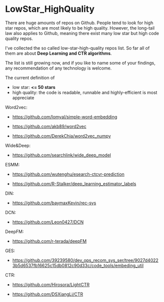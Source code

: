 # LowStar_HighQuality

There are huge amounts of repos on Github. People tend to look for high star repos, which are most likely to be high quality. However, the long-tail law also applies to Github, meaning there exist many low star but high code quality repos.

I've collected the so called low-star-high-quality repos list. So far all of them are about **Deep Learning and CTR algorithms**.

The list is still growing now, and if you like to name some of your findings, any recommendation of any technology is welcome.

The current definition of 

- low star: **<= 50 stars**
- high quality: the code is readable, runnable and highly-efficient is most appreciate  

Word2vec:

-  https://github.com/lomyal/simple-word-embedding

-  https://github.com/akb89/word2vec 
- https://github.com/DerekChia/word2vec_numpy

Wide&Deep: 

- https://github.com/searchlink/wide_deep_model

ESMM: 

- https://github.com/wutenghu/esearch-ctcvr-prediction

-  https://github.com/R-Stalker/deep_learning_estimator_labels

DIN: 

- https://github.com/baymaxKevin/rec-sys

DCN: 

- https://github.com/Leon0427/DCN

DeepFM: 

- https://github.com/r-terada/deepFM

GES: 

- https://github.com/39239580/dev_ops_recom_sys_ser/tree/9027d40223b5d6537fb16625c15db0812c90d33c/code_tools/embeding_util

CTR:

- https://github.com/Hirosora/LightCTR

- https://github.com/DSXiangLi/CTR
